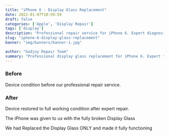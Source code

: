 ```yaml
---
title: "iPhone 6 - Display Glass Replacement"
date: 2022-01-07T10:59:59
draft: false
categories: ['Apple', 'Display Repair']
tags: ['display']
description: "Professional repair service for iPhone 6. Expert diagnosis and quality repairs in Bangalore."
slug: "iphone-6-display-glass-replacement"
banner: "img/banners/banner-1.jpg"

author: "Gadjoy Repair Team"
summary: "Professional display glass replacement for iPhone 6. Expert technicians, quality parts, warranty included."
---
```


### Before

Device condition before our professional repair service.

### After

Device restored to full working condition after expert repair.

The iPhone was given to us with the fully broken Display Glass

We had Replaced the Display Glass ONLY and made it fully functioning